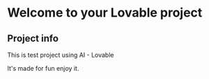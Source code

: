 # Welcome to your Lovable project

## Project info

This is test project using AI - Lovable 

It's made for fun enjoy it. 

